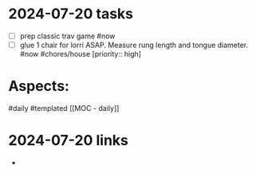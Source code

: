 
# 2024-07-20 tasks

- [ ] prep classic trav game #now 
- [ ] glue 1 chair for lorri ASAP.  Measure rung length and tongue diameter.  #now #chores/house [priority:: high] 

# Aspects:
#daily #templated
[[MOC - daily]]

# 2024-07-20 links
- 


